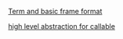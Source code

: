 



[Term and basic frame format](RpcMessageFrameFormat.md)


[high level abstraction for callable](FunctionConvention.md)
